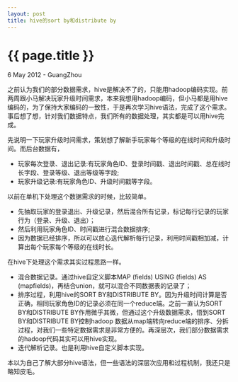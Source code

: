 ```yaml
---
layout: post
title: hive的sort by和distribute by 
---
```


 {{ page.title }}
================
<p class="meta">6 May 2012 - GuangZhou</p>

之前认为我们的部分数据需求，hive是解决不了的，只能用hadoop编码实现。前两周跟小马解决玩家升级时间需求，本来我想用hadoop编码，但小马都是用hive编码的，为了保持大家编码的一致性，于是再次学习hive语法，完成了这个需求。事后想了想，针对我们数据特点，我们所有的数据处理，其实都是可以用hive完成。  

先说明一下玩家升级时间需求，策划想了解新手玩家每个等级的在线时间和升级时间。而后台数据有，  
*  玩家每次登录、退出记录:有玩家角色ID、登录时间戳、退出时间戳、总在线时长字段、登录等级、退出等级等字段;  
*  玩家升级记录:有玩家角色ID、升级时间戳等字段。

以前在单机下处理这个数据需求的时候，比较简单。  
*  先抽取玩家的登录退出、升级记录，然后混合所有记录，标记每行记录的玩家行为（登录、升级、退出）；  
*  然后利用玩家角色ID、时间戳进行混合数据排序;  
*  因为数据已经排序，所以可以放心迭代解析每行记录，利用时间戳相加减，计算出每个玩家每个等级的在线时长。  

在hive下处理这个需求其实过程思路一样。  
*  混合数据记录。通过hive自定义脚本MAP (fields) USING (fields) AS (mapfields)，再结合union，就可以混合不同数据表的记录了；  
*  排序过程，利用hive的SORT BY和DISTRIBUTE BY。因为升级时间计算是否正确，相同玩家角色ID的记录必须在同一个reduce端。之前一直认为SORT BY和DISTRIBUTE BY作用微乎其微，但通过这个升级数据需求，悟到SORT BY和DISTRIBUTE BY控制hadoop 数据从map端转向reduce端的排序、分拆过程，对我们一些特定数据需求是非常方便的。再深层次，我们部分数据需求的hadoop代码其实可以用hive实现。  
*  迭代解析记录。也是利用hive自定义脚本实现。

本以为自己了解大部分hive语法，但一些语法的深层次应用和过程机制，我还只是略知皮毛。
